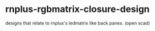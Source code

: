 # rnplus-rgbmatrix-closure-design
designs that relate to rnplus's ledmatrix like back panes. (open scad)

